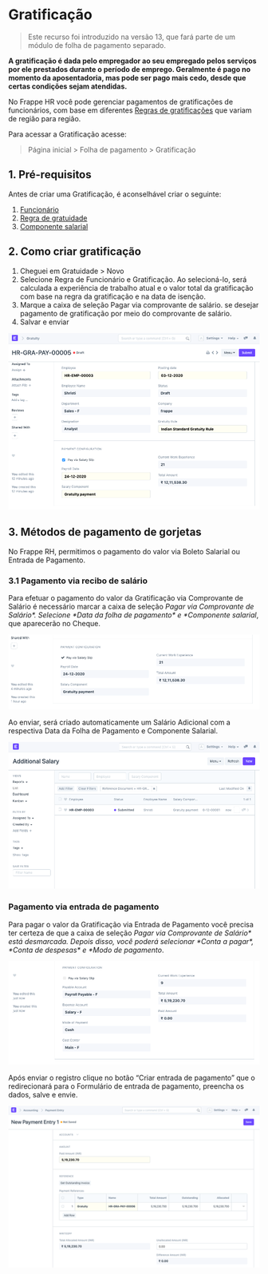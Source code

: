 # Gratificação



> Este recurso foi introduzido na versão 13, que fará parte de um módulo de folha de pagamento separado.


**A gratificação é dada pelo empregador ao seu empregado pelos serviços por ele prestados durante o período de emprego. Geralmente é pago no momento da aposentadoria, mas pode ser pago mais cedo, desde que certas condições sejam atendidas.**


No Frappe HR você pode gerenciar pagamentos de gratificações de funcionários, com base em diferentes [Regras de gratificações](/docs/pt/human-resources/gratuity-rule) que variam de região para região.


Para acessar a Gratificação acesse:


> Página inicial > Folha de pagamento > Gratificação


## 1. Pré-requisitos


Antes de criar uma Gratificação, é aconselhável criar o seguinte:


1. [Funcionário](/docs/pt/human-resources/employee)
2. [Regra de gratuidade](/docs/pt/human-resources/gratuity-rule)
3. [Componente salarial](/docs/pt/human-resources/salary-component)


## 2. Como criar gratificação


1. Cheguei em Gratuidade > Novo
2. Selecione Regra de Funcionário e Gratificação. Ao selecioná-lo, será calculada a experiência de trabalho atual e o valor total da gratificação com base na regra da gratificação e na data de isenção.
3. Marque a caixa de seleção Pagar via comprovante de salário. se desejar pagamento de gratificação por meio do comprovante de salário.
4. Salvar e enviar


![Gratuity](/files/gratuity.png)


## 3. Métodos de pagamento de gorjetas


No Frappe RH, permitimos o pagamento do valor via Boleto Salarial ou Entrada de Pagamento.


### 3.1 Pagamento via recibo de salário


Para efetuar o pagamento do valor da Gratificação via Comprovante de Salário é necessário marcar a caixa de seleção **Pagar via Comprovante de Salário*\*. Selecione \**Data da folha de pagamento*\* e \**Componente salarial**, que aparecerão no Cheque.


![pagamento conf via comprovante de salário](/files/payment-conf-via-salary-slip.png)


Ao enviar, será criado automaticamente um Salário Adicional com a respectiva Data da Folha de Pagamento e Componente Salarial.


![pagamento de gratificação via comprovante de salário](/files/gratuity-payment-via-salary-slip.png)


### Pagamento via entrada de pagamento


Para pagar o valor da Gratificação via Entrada de Pagamento você precisa ter certeza de que a caixa de seleção **Pagar via Comprovante de Salário*\* está desmarcada. Depois disso, você poderá selecionar \**Conta a pagar*\*, ​​\**Conta de despesas*\* e \**Modo de pagamento**.


![pagamento conf via entrada de pagamento](/files/payment-conf-via-payment-entry.png)


Após enviar o registro clique no botão “Criar entrada de pagamento” que o redirecionará para o Formulário de entrada de pagamento, preencha os dados, salve e envie.


![pagamento de gratificação via entrada de pagamento](/files/gratuity-payment-via-payment-entry.png)



